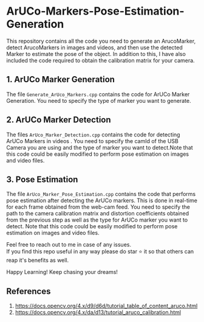 # ArUCo-Markers-Pose-Estimation-Generation
This repository contains all the code you need to generate an ArucoMarker, detect ArucoMarkers in images and videos, and then use the detected Marker to estimate the pose of the object. In addition to this, I have also included the code required to obtain the calibration matrix for your camera.

## 1. ArUCo Marker Generation
The file `Generate_ArUco_Markers.cpp` contains the code for ArUCo Marker Generation.
You need to specify the type of marker you want to generate.

## 2. ArUCo Marker Detection
The files `ArUco_Marker_Detection.cpp` contains the code for detecting
ArUCo Markers in videos . You need to specify the camId of the USB Camera you are using and the type of marker you want to detect.Note that this code could be easily modified to perform 
pose estimation on images and video files.  



## 3. Pose Estimation  
The file `ArUco_Marker_Pose_Estimation.cpp` contains the code that performs pose estimation after detecting the 
ArUCo markers. This is done in real-time for each frame obtained from the web-cam feed. You need to specify 
the path to the camera calibration matrix and distortion coefficients obtained from the previous step as well 
as the type for ArUCo marker you want to detect. Note that this code could be easily modified to perform 
pose estimation on images and video files.  

Feel free to reach out to me in case of any issues.  
If you find this repo useful in any way please do star ⭐️ it so that others can reap it's benefits as well.

Happy Learning! Keep chasing your dreams!

## References
1. https://docs.opencv.org/4.x/d9/d6d/tutorial_table_of_content_aruco.html
2. https://docs.opencv.org/4.x/da/d13/tutorial_aruco_calibration.html
